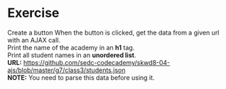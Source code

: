 # Exercise
Create a button
When the button is clicked, get the data from a given url with an AJAX call. \
Print the name of the academy in an **h1** tag. \
Print all student names in an **unordered list**. \
**URL:** https://github.com/sedc-codecademy/skwd8-04-ajs/blob/master/g7/class3/students.json \
**NOTE:** You need to parse this data before using it.

